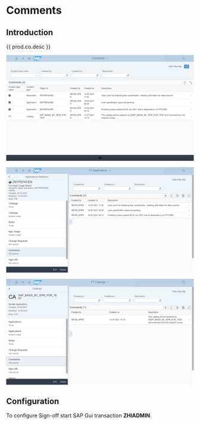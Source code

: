 # Comments

## Introduction

{{ prod.co.desc }} 

[![](res/co1.png)](res/co1.png)

[![](res/co2.png)](res/co2.png)

[![](res/co3.png)](res/co3.png)

## Configuration

To configure Sign-off start SAP Gui transaction **ZHIADMIN**.


